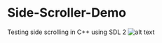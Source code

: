 # Side-Scroller-Demo
Testing side scrolling in C++ using SDL 2
![alt text](https://github.com/nevermoreflicka/Side-Scroller-Demo/blob/master/SideScroller2.jpg)
